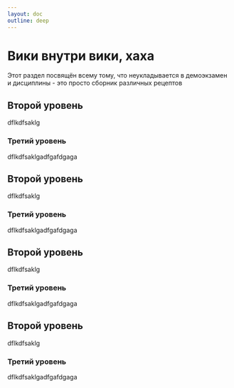 ```yaml
---
layout: doc
outline: deep
---
```


# Вики внутри вики, хаха

Этот раздел посвящён всему тому, что неукладывается в демоэкзамен и дисциплины - это просто сборник различных рецептов

## Второй уровень

dflkdfsaklg

### Третий уровень

dflkdfsaklgadfgafdgaga

## Второй уровень

dflkdfsaklg

### Третий уровень

dflkdfsaklgadfgafdgaga

## Второй уровень

dflkdfsaklg

### Третий уровень

dflkdfsaklgadfgafdgaga

## Второй уровень

dflkdfsaklg

### Третий уровень

dflkdfsaklgadfgafdgaga
